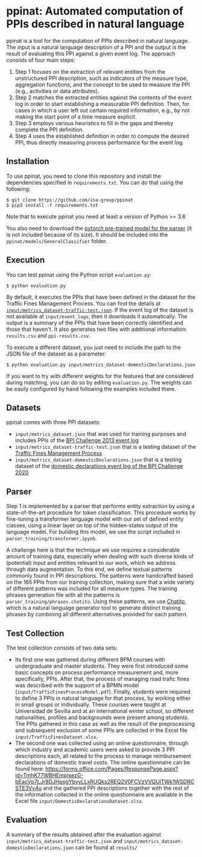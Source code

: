 # ppinat: Automated computation of PPIs described in natural language

ppinat is a tool for the computation of PPIs described in natural language. The input is a natural language description of a  PPI and the output is the result of evaluating this PPI against a given event log. The approach consists of four main steps:
1. Step 1 focuses on the extraction of relevant entities from the unstructured PPI description, such as indicators of the measure type, aggregation functions, and the concept to be used to measure the PPI (e.g., activities or data attributes). 
2. Step 2 matches the extracted entities against the contents of the event log in order to start establishing a measurable PPI definition. Then, for cases in which a user left out certain required information, e.g., by not making the start point of a time measure explicit. 
3. Step 3 employs various heuristics to fill in the gaps and thereby complete the PPI definition. 
4. Step 4 uses the established definition in order to compute the desired PPI, thus directly measuring process performance for the event log.

## Installation

To use ppinat, you need to clone this repository and install the dependencies specified in `requirements.txt`. You can do that using the following:

```shell
$ git clone https://github.com/isa-group/ppinat
$ pip3 install -f requirements.txt
```

Note that to execute ppinat you need at least a version of Python >= 3.6

You also need to download the [pytorch pre-trained model for the parser](https://www.mediafire.com/file/phpx38n1ihc8lcg/pytorch_model.bin/file) (it is not included because of its size).  It should be included into the `ppinat/models/GeneralClassifier` folder. 


## Execution

You can test ppinat using the Python script `evaluation.py`:

```shell
$ python evaluation.py
```

By default, it executes the PPIs that have been defined in the dataset for the Traffic Fines Management Process. You can find the details at [`input/metrics_dataset-traffic-test.json`](input/metrics_dataset-traffic-test.json). If the event log of the dataset is not available at `input/event_logs`, then it downloads it automatically. The output is a summary of the PPIs that have been correctly identified and those that haven't. It also generates two files with additional information: `results.csv` and `ppi-results.csv`.

To execute a different dataset, you just need to include the path to the JSON file of the dataset as a parameter:

```shell
$ python evaluation.py input/metrics_dataset-domesticDeclarations.json
```

If you want to try with different weights for the features that are considered during matching, you can do so by editing `evaluation.py`. The weights can be easily configured by hand following the examples included there.

## Datasets

ppinat comes with three PPI datasets:

- `input/metrics_dataset.json` that was used for training purposes and includes PPIs of the [BPI Challenge 2013 event log](https://data.4tu.nl/ndownloader/files/24033593)
- `input/metrics_dataset-traffic-test.json` that is a testing dataset of the [Traffic Fines Management Process](https://data.4tu.nl/repository/uuid:270fd440-1057-4fb9-89a9-b699b47990f5)
- `input/metrics_dataset-domesticDeclarations.json` that is a testing dataset of the [domestic declarations event log of the BPI Challenge 2020](https://data.4tu.nl/ndownloader/files/24031811)


## Parser

Step 1 is implemented by a parser that performs entity extraction by using a state-of-the-art procedure for token classification.
This procedure works by fine-tuning a transformer language model with our set of defined entity classes, using a linear layer on top of the hidden-states output of the language model. For building this model, we use the script included in `parser_training/transformer.ipynb`.

A challenge here is that the technique we use requires a considerable amount of training data, especially when dealing with such diverse kinds of (potential) input and entities relevant to our work, which we address through data augmentation. To this end, we define textual patterns commonly found in PPI descriptions. The patterns were handcrafted based on the 165 PPIs from our training collection, making sure that a wide variety of different patterns was included for all measure types. The training phrases generation file with all the patterns is `parser_training/phrases.chatito`. Using these patterns, we use [Chatito](https://rodrigopivi.github.io/Chatito/), which is a natural language generator tool to generate distinct training phrases by combining all different alternatives provided for each pattern.

## Test Collection
The test collection consists of two data sets: 
- Its first one was gathered during different BPM courses with undergraduate and master students. They were first introduced some basic concepts on process performance measurement and, more specifically, PPIs. After that, the process of managing road trafic fines was described with the support of a BPMN model (`input/TrafficFinesProcessModel.pdf`). Finally, students were required to define 3 PPIs in natural language for that process, by working either in small groups or individually. These courses were taught at Universidad de Sevilla and at an international winter school, so different nationalities, profiles and backgrounds were present among students. The PPIs gathered in this case as well as the result of the preprocessing and subsequent exclusion of some PPIs are collected in the Excel file `input/TrafficFinesDataset.xlsx`.
- The second one was collected using an online questionnaire, through which industry and academic users were asked to provide 3 PPI descriptions each, all related to the process to manage reimbursement declarations of domestic travel costs. The online questionnaire can be found here: https://forms.office.com/Pages/ResponsePage.aspx?id=TmhK77WBHEmpjsezG-bEacVp7LJr9DJHpsgYbyyLLxRUQks2REQ2V0FCVzVVQUlTWk1WSDRCSTE3Vy4u and the gathered PPI descriptions together with the rest of the information collected in the online questionnaire are available in the Excel file `input/DomesticDeclarationsDataset.xlsx`.

## Evaluation
A summary of the results obtained after the evaluation against `input/metrics_dataset-traffic-test.json` and `input/metrics_dataset-domesticDeclarations.json` can be found at `results/`